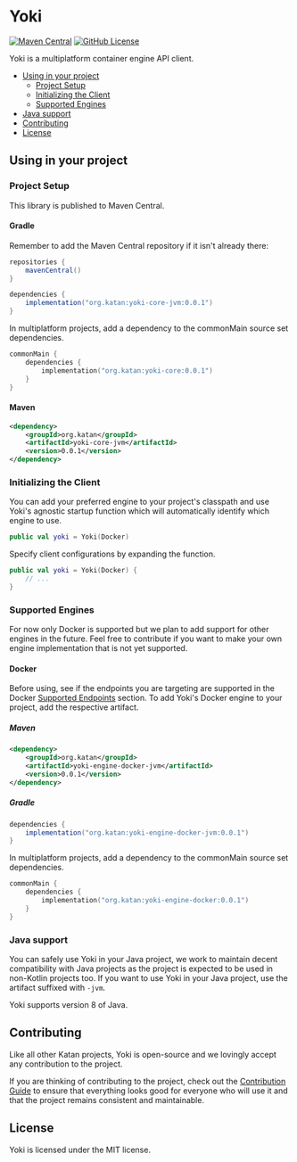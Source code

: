 # Yoki
[![Maven Central](https://img.shields.io/maven-central/v/org.katan/yoki)](https://mvnrepository.com/artifact/org.katan)
[![GitHub License](https://img.shields.io/github/license/KatanPanel/yoki)](https://github.com/KatanPanel/yoki/blob/main/LICENSE)

Yoki is a multiplatform container engine API client.

* [Using in your project](#using-in-your-project)
  * [Project Setup](#project-setup)
  * [Initializing the Client](#initializing-the-client)
  * [Supported Engines](#supported-engines)
* [Java support](#java-support)
* [Contributing](#contributing)
* [License](#license)

## Using in your project
### Project Setup
This library is published to Maven Central.

#### Gradle
Remember to add the Maven Central repository if it isn't already there:
```groovy
repositories {
    mavenCentral()
}

dependencies {
    implementation("org.katan:yoki-core-jvm:0.0.1")
}
```

In multiplatform projects, add a dependency to the commonMain source set dependencies.
```kotlin
commonMain {
    dependencies {
        implementation("org.katan:yoki-core:0.0.1")
    }
}
```

#### Maven
```xml
<dependency>
    <groupId>org.katan</groupId>
    <artifactId>yoki-core-jvm</artifactId>
    <version>0.0.1</version>
</dependency>
```

### Initializing the Client
You can add your preferred engine to your project's classpath and use Yoki's agnostic startup function which will automatically identify which engine to use.
```kotlin
public val yoki = Yoki(Docker)
```

Specify client configurations by expanding the function.
```kotlin
public val yoki = Yoki(Docker) {
    // ...
}
```

### Supported Engines
For now only Docker is supported but we plan to add support for other engines in the future.
Feel free to contribute if you want to make your own engine implementation that is not yet supported.

#### Docker
Before using, see if the endpoints you are targeting are supported in the Docker [Supported Endpoints](https://github.com/KatanPanel/yoki/blob/main/yoki-engine-docker/README.md) section.
To add Yoki's Docker engine to your project, add the respective artifact.

##### Maven
```xml
<dependency>
    <groupId>org.katan</groupId>
    <artifactId>yoki-engine-docker-jvm</artifactId>
    <version>0.0.1</version>
</dependency>
```

##### Gradle
```groovy
dependencies {
    implementation("org.katan:yoki-engine-docker-jvm:0.0.1")
}
```

In multiplatform projects, add a dependency to the commonMain source set dependencies.
```kotlin
commonMain {
    dependencies {
        implementation("org.katan:yoki-engine-docker:0.0.1")
    }
}
```

### Java support
You can safely use Yoki in your Java project, we work to maintain decent compatibility with Java projects as the project is expected to be used in non-Kotlin projects too.
If you want to use Yoki in your Java project, use the artifact suffixed with `-jvm`.

Yoki supports version 8 of Java.

## Contributing
Like all other Katan projects, Yoki is open-source and we lovingly accept any contribution to the project. 

If you are thinking of contributing to the project, check out the [Contribution Guide](https://github.com/KatanPanel/yoki/blob/main/CONTRIBUTING.md) to ensure that everything looks good for everyone who will use it and that the project remains consistent and maintainable.

## License
Yoki is licensed under the MIT license.
